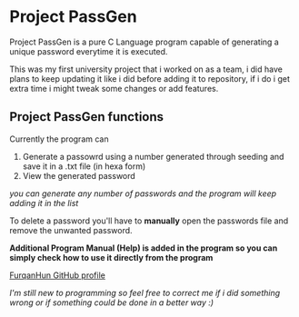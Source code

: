 # Project PassGen

Project PassGen is a pure C Language program capable of generating a unique password everytime it is executed.

This was my first university project that i worked on as a team, i did have plans to keep updating it
like i did before adding it to repository, if i do i get extra time i might tweak some changes or add features.

## Project PassGen functions

Currently the program can  
1. Generate a passowrd using a number generated through seeding and save it in a .txt file (in hexa form)
2. View the generated password

*you can generate any number of passwords and the program will keep adding it in the list*

To delete a password you'll have to **manually** open the passwords file and remove the unwanted password.

**Additional Program Manual (Help) is added in the program so you can simply check how to use it directly from the program**

[FurqanHun GitHub profile](https://github.com/FurqanHun)

*I'm still new to programming so feel free to correct me if i did something wrong or if something could be done in a better way :)*
